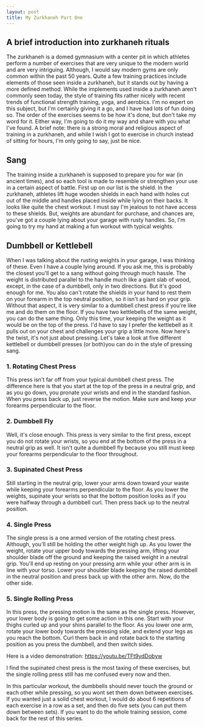 ```yaml
---
layout: post
title: My Zurkhaneh Part One
---
```


## A brief introduction into zurkhaneh rituals
The zurkhaneh is a domed gymnasium with a center pit in which athletes perform a number of exercises that are very unique to the modern world and are very intriguing. Although, I would say modern gyms are only common within the past 50 years. Quite a few training practices include elements of those seen inside a zurkhaneh, but it stands out by having a more defined method.
While the implements used inside a zurkhaneh aren't commonly seen today, the style of training fits rather nicely with recent trends of functional strength training, yoga, and aerobics. 
I'm no expert on this subject, but I'm certainly giving it a go, and I have had lots of fun doing so. The order of the exercises seems to be how it's done, but don't take my word for it. Either way, I'm going to do it my way and share with you what I've found.
A brief note: there is a strong moral and religious aspect of training in a zurkhaneh, and while I wish I got to exercise in church instead of sitting for hours, I'm only going to say, just be nice.

## Sang
The training inside a zurkhaneh is supposed to prepare you for war (in ancient times), and so each tool is made  to resemble or strengthen your use in a certain aspect of battle. First up on our list is the shield. In the zurkhaneh, athletes lift huge wooden shields in each hand with holes cut out of the middle and handles placed inside while lying on their backs. It looks like quite the chest workout. I must say I'm jealous to not have access to these shields. But, weights are abundant for purchase, and chances are, you've got a couple lying about your garage with rusty handles. So, I'm going to try my hand at making a fun workout with typical weights. 

## Dumbbell or Kettlebell
When I was talking about the rusting weights in your garage, I was thinking of these. Even I have a couple lying around. If you ask me, this is probably the closest you'll get to a sang without going through much hassle. The weight is distributed parallel to the handle much like a giant slab of wood, except, in the case of a dumbbell, only in two directions. But it's good enough for me. You also can't rotate the shields in your hand to rest them on your forearm in the top neutral position, so it isn't as hard on your grip. Without that aspect, it is very similar to a dumbbell chest press if you're like me and do them on the floor. 
If you have two kettlebells of the same weight, you can do the same thing. Only this time, your keeping the weight as it would be on the top of the press. I'd have to say I prefer the kettlebell as it pulls out on your chest and challenges your grip a little more. 
Now here's the twist, it's not just about pressing. Let's take a look at five different kettlebell or dumbbell presses (or both)you can do in the style of pressing sang.

### 1. Rotating Chest Press
This press isn't far off from your typical dumbbell chest press. The difference here is that you start at the top of the press in a neutral grip, and as you go down, you pronate your wrists and end in the standard fashion. When you press back up, just reverse the motion. Make sure and keep your forearms perpendicular to the floor.
### 2. Dumbbell Fly
Well, it's close enough. This press is very similar to the first press, except you do not rotate your wrists, so you end at the bottom of the press in a neutral  grip as well. It isn't quite a dumbbell fly because you still must keep your forearms perpendicular to the floor throughout.
### 3. Supinated Chest Press
Still starting in the neutral grip, lower your arms down toward your waste while keeping your forearms perpendicular to the floor. As you lower the weights, supinate your wrists so that the bottom position looks as if you were halfway through a dumbbell curl. Then press back up to the neutral position.
### 4. Single Press
The single press is a one armed version of the rotating chest press. Although, you'll still be holding the other weight high up. As you lower the weight, rotate your upper body towards the pressing arm, lifting your shoulder blade off the ground and keeping the raised weight in a neutral grip. You'll end up resting on your pressing arm while your other arm is in line with your torso. Lower your shoulder blade keeping the raised dumbbell in the neutral position and press back up with the other arm. Now, do the other side.
### 5. Single Rolling Press
In this press, the pressing motion is the same as the single press. However, your lower body is going to get some action in this one. Start with your thighs curled up and your shins parallel to the floor. As you lower one arm, rotate your lower body towards the pressing side, and extend your legs as you reach the bottom. Curl them back in and rotate back to the starting position as you press the dumbbell, and then switch sides. 

Here is a video demonstration:
https://youtu.be/TFt9ydDobyw

I find the supinated chest press is the most taxing of these exercises, but the single rolling press still has me confused every now and then. 

In this particular workout, the dumbbells should never touch the ground or each other while pressing, so you wont set them down between exercises. If you wanted just a solid chest workout, I would do about 6 repetitions of each exercise in a row as a set, and then do five sets (you can put them down between sets). If you want to do the whole training session, come back for the rest of this series.
